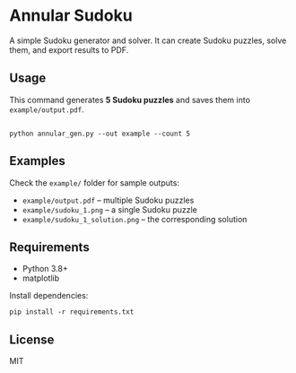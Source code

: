 # Annular Sudoku

A simple Sudoku generator and solver. It can create Sudoku puzzles, solve them, and export results to PDF.
## Usage
This command generates **5 Sudoku puzzles** and saves them into `example/output.pdf`.
<pre class="overflow-visible!" data-start="89" data-end="299"><div class="contain-inline-size rounded-2xl relative bg-token-sidebar-surface-primary"><div class="sticky top-9"><div class="absolute end-0 bottom-0 flex h-9 items-center pe-2"><div class="bg-token-bg-elevated-secondary text-token-text-secondary flex items-center gap-4 rounded-sm px-2 font-sans text-xs"></div></div></div><div class="overflow-y-auto p-4" dir="ltr"><code class="whitespace-pre! language-markdown"><span><span>
python annular_gen.py --out example --count 5
</span></span></code></div></div></pre>



## Examples

Check the `example/` folder for sample outputs:

* `example/output.pdf` – multiple Sudoku puzzles
* `example/sudoku_1.png` – a single Sudoku puzzle
* `example/sudoku_1_solution.png` – the corresponding solution

## Requirements

* Python 3.8+
* matplotlib

Install dependencies:

<pre class="overflow-visible!" data-start="691" data-end="734"><div class="contain-inline-size rounded-2xl relative bg-token-sidebar-surface-primary"><div class="sticky top-9"><div class="absolute end-0 bottom-0 flex h-9 items-center pe-2"><div class="bg-token-bg-elevated-secondary text-token-text-secondary flex items-center gap-4 rounded-sm px-2 font-sans text-xs"></div></div></div><div class="overflow-y-auto p-4" dir="ltr"><code class="whitespace-pre! language-bash"><span><span>pip install -r requirements.txt
</span></span></code></div></div></pre>

## License

MIT
